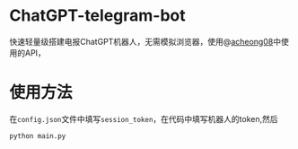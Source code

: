 # ChatGPT-telegram-bot
快速轻量级搭建电报ChatGPT机器人，无需模拟浏览器，使用@[acheong08](https://github.com/acheong08)中使用的API，

# 使用方法

在`config.json`文件中填写`session_token`，在代码中填写机器人的token,然后

`python main.py`
